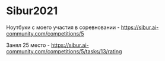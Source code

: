 # Sibur2021

Ноутбуки с моего участия в соревновании -
https://sibur.ai-community.com/competitions/5

Занял 25 место -
https://sibur.ai-community.com/competitions/5/tasks/13/rating
